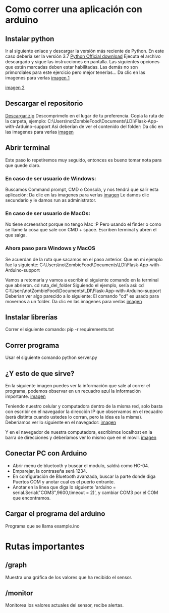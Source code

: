 # Como correr una aplicación con arduino
## Instalar python
Ir al siguiente enlace y descargar la versión más reciente de Python. En este caso debería ser la versión 3.7
[Python Official download](https://www.python.org/downloads/)
Ejecuta el archivo descargado y sigue las instrucciones en pantalla. Las siguientes opciones que están marcadas deben estar habilitadas. Las demás no son primordiales para este ejercicio pero mejor tenerlas...
Da clic en las imagenes para verlas
[imagen 1](https://i.imgur.com/ceP7qkR.png "imagen 1")

[imagen 2](https://i.imgur.com/ceP7qkR.png "imagen 2")

## Descargar el repositorio
[Descargar zip](https://github.com/NotZombieFood/Flask-App-with-Arduino-support/archive/master.zip)
Descomprimelo en el lugar de tu preferencia.
Copia la ruta de la carpeta, ejemplo:
C:\Users\notZombieFood\Documents\LDI\Flask-App-with-Arduino-support
Así deberían de ver el contenido del folder:
Da clic en las imagenes para verlas
[imagen](https://i.imgur.com/kax7kV1.png "imagen")


## Abrir terminal
Este paso lo repetiremos muy seguido, entonces es bueno tomar nota para que quede claro.
### En caso de ser usuario de Windows:
Buscamos Command prompt, CMD o Consola, y nos tendrá que salir esta aplicación:
Da clic en las imagenes para verlas
[imagen](https://i.imgur.com/N12iWBo.png "imagen")
Le damos clic secundario y le damos run as administrator. 
### En caso de ser usuario de MacOs:
No tiene screenshot porque no tengo Mac :P Pero usando el finder o como se llame la cosa que sale con CMD + space. Escriben terminal y abren el que salga.

### Ahora paso para Windows y MacOS
Se acuerdan de la ruta que sacamos en el paso anterior. Que en mi ejemplo fue la siguiente:
C:\Users\notZombieFood\Documents\LDI\Flask-App-with-Arduino-support

Vamos a retomarla y vamos a escribir el siguiente comando en la terminal que abrieron.
cd ruta_del_folder
Siguiendo el ejemplo, sería así:
cd C:\Users\notZombieFood\Documents\LDI\Flask-App-with-Arduino-support
Deberían ver algo parecido a lo siguiente:
El comando "cd" es usado para movernos a un folder. 
Da clic en las imagenes para verlas
[imagen](https://i.imgur.com/wnKtwnh.png "imagen")
## Instalar librerías 
Correr el siguiente comando:
pip -r requirements.txt

## Correr programa 
Usar el siguiente comando 
python server.py

## ¿Y esto de que sirve?
En la siguiente imagen puedes ver la información que sale al correr el programa, podemos observar en un recuadro azul la información importante.
[imagen](https://i.imgur.com/DoYM2sG.png "imagen")

Teniendo nuestro celular y computadora dentro de la misma red, solo basta con escribir en el navegador la dirección IP que observamos en el recuadro (será distinta cuando ustedes lo corran, pero la idea es la misma).
Deberíamos ver lo siguiente en el navegador:
[imagen](https://i.imgur.com/TAfRdti.jpg "imagen")

Y en el navegador de nuestra computadora, escribimos 
localhost
en la barra de direcciones y deberíamos ver lo mismo que en el movil.
[imagen](https://i.imgur.com/5ffhkWO.png "imagen")

## Conectar PC con Arduino
- Abrir menu de bluetooth y buscar el modulo, saldrá como HC-04.
- Emparejar, la contraseña será 1234.
- En configuración de Bluetooth avanzada, buscar la parte donde diga Puertos COM y anotar cual es el puerto entrante.
- Anotar en la linea que diga lo siguiente 'arduino = serial.Serial("COM3",9600,timeout = 2)', y cambiar COM3 por el COM que encontramos.

## Cargar el programa del arduino
Programa que se llama example.ino

# Rutas importantes
## /graph
Muestra una gráfica de los valores que ha recibido el sensor.

## /monitor 
Monitorea los valores actuales del sensor, recibe alertas.